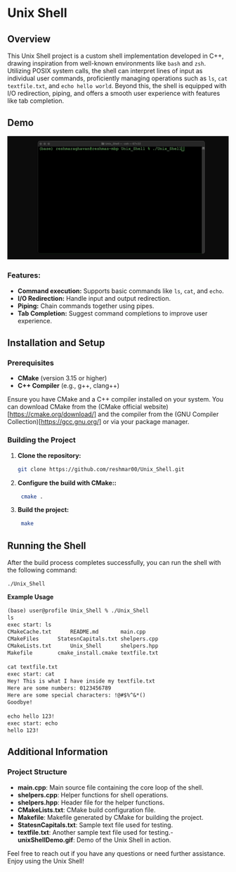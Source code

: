 # Unix Shell

## Overview

This Unix Shell project is a custom shell implementation developed in C++, drawing inspiration from well-known environments like `bash` and `zsh`. Utilizing POSIX system calls, the shell can interpret lines of input as individual user commands, proficiently managing operations such as `ls`, `cat textfile.txt`, and `echo hello world`. Beyond this, the shell is equipped with I/O redirection, piping, and offers a smooth user experience with features like tab completion.

## Demo

![Demo](./unixShellDemo.gif)

### Features:
- **Command execution:** Supports basic commands like `ls`, `cat`, and `echo`.
- **I/O Redirection:** Handle input and output redirection.
- **Piping:** Chain commands together using pipes.
- **Tab Completion:** Suggest command completions to improve user experience.

## Installation and Setup

### Prerequisites

- **CMake** (version 3.15 or higher)
- **C++ Compiler** (e.g., g++, clang++)

Ensure you have CMake and a C++ compiler installed on your system. You can download CMake from the (CMake official website)[https://cmake.org/download/] and the compiler from the (GNU Compiler Collection)[https://gcc.gnu.org/] or via your package manager.

### Building the Project

1. **Clone the repository:**

   ```sh
   git clone https://github.com/reshmar00/Unix_Shell.git

2. **Configure the build with CMake::**

   ```sh
    cmake .

3. **Build the project:**

   ```sh
    make

## Running the Shell

After the build process completes successfully, you can run the shell with the following command:

```
./Unix_Shell
```

**Example Usage**

```
(base) user@profile Unix_Shell % ./Unix_Shell 
ls
exec start: ls
CMakeCache.txt		README.md		main.cpp
CMakeFiles		StatesnCapitals.txt	shelpers.cpp
CMakeLists.txt		Unix_Shell		shelpers.hpp
Makefile		cmake_install.cmake	textfile.txt

cat textfile.txt
exec start: cat
Hey! This is what I have inside my textfile.txt
Here are some numbers: 0123456789
Here are some special characters: !@#$%^&*()
Goodbye!

echo hello 123!
exec start: echo
hello 123!

```

## Additional Information
### Project Structure

- **main.cpp**: Main source file containing the core loop of the shell.
- **shelpers.cpp**: Helper functions for shell operations.
- **shelpers.hpp**: Header file for the helper functions.
- **CMakeLists.txt**: CMake build configuration file.
- **Makefile**: Makefile generated by CMake for building the project.
- **StatesnCapitals.txt**: Sample text file used for testing.
- **textfile.txt**: Another sample text file used for testing.- **unixShellDemo.gif**: Demo of the Unix Shell in action.

Feel free to reach out if you have any questions or need further assistance. Enjoy using the Unix Shell!
